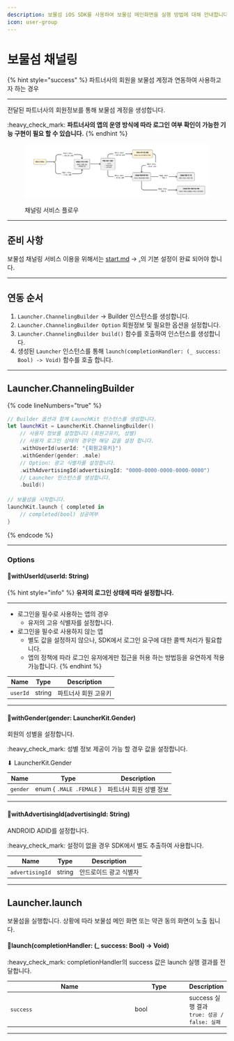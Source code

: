 ```yaml
---
description: 보물섬 iOS SDK를 사용하여 보물섬 메인화면을 실행 방법에 대해 안내합니다.
icon: user-group
---
```


# 보물섬 채널링

{% hint style="success" %}
파트너사의 회원을 보물섬 계정과 연동하여 사용하고자 하는 경우

***

전달된 파트너사의 회원정보를 통해 보물섬 계정을 생성합니다.&#x20;

:heavy\_check\_mark: **파트너사의 앱의 운영 방식에 따라 로그인 여부 확인이 가능한 기능 구현이 필요 할 수 있습니다.**
{% endhint %}

<figure><img src="../../.gitbook/assets/image (3).png" alt=""><figcaption><p>채널링 서비스 플로우</p></figcaption></figure>

***

## 준비 사항

보물섬 채널링 서비스 이용을 위해서는 [start.md](../start.md "mention") -> [.](./ "mention")의 기본 설정이 완료 되어야 합니다.

***

## 연동 순서

1. `Launcher.ChannelingBuilder` -> Builder 인스턴스를 생성합니다.
2. `Launcher.ChannelingBuilder Option` 회원정보 및 필요한 옵션을 설정합니다.
3. `Launcher.ChannelingBuilder build()` 함수를 호출하여 인스턴스를 생성합니다.
4. 생성된 `Launcher` 인스턴스를 통해 `launch(completionHandler: (_ success: Bool) -> Void)` 함수를 호출 합니다.

***

## Launcher.ChannelingBuilder

{% code lineNumbers="true" %}
```swift
// Builder 옵션과 함께 LaunchKit 인스턴스를 생성합니다.
let launchKit = LauncherKit.ChannelingBuilder()
    // 사용자 정보를 설정합니다 (회원고유키, 성별)
    // 사용자 로그인 상태의 경우만 해당 값을 설정 합니다.
    .withUserId(userId: "{회원고유키}")
    .withGender(gender: .male)
    // Option: 광고 식별자를 설정합니다.
    .withAdvertisingId(advertisingId: "0000-0000-0000-0000-0000")
    // Launcher 인스턴스를 생성합니다.
    .build()
    
// 보물섬을 시작합니다.
launchKit.launch { completed in
    // completed(bool) 성공여부
}
```
{% endcode %}

***

### Options

#### 🎈withUserId(userId: String)

{% hint style="info" %}
**유저의 로그인 상태에 따라 설정합니다.**

***

* 로그인을 필수로 사용하는 앱의 경우
  * 유저의 고유 식별자를 설정합니다.
* 로그인을 필수로 사용하지 않는 앱
  * 별도 값을 설정하지 않으나, SDK에서 로그인 요구에 대한 콜백 처리가 필요합니다.
  * 앱의 정책에 따라 로그인 유저에게만 접근을 허용 하는 방법등을 유연하게 적용 가능합니다.
{% endhint %}

| Name     | Type   | Description |
| -------- | ------ | ----------- |
| `userId` | string | 파트너사 회원 고유키 |

***

#### 🎈withGender(gender: LauncherKit.Gender)

회원의 성별을 설정합니다.

:heavy\_check\_mark: 성별 정보 제공이 가능 할 경우 값을 설정합니다.

⬇ LauncherKit.Gender

| Name     | Type                     | Description   |
| -------- | ------------------------ | ------------- |
| `gender` | enum { `.MALE .FEMALE` } | 파트너사 회원 성별 정보 |

***

#### 🎈withAdvertisingId(advertisingId: String)

&#x20;ANDROID ADID를 설정합니다.

:heavy\_check\_mark: 설정이 없을 경우 SDK에서 별도 추출하여 사용합니다.

| Name            | Type   | Description  |
| --------------- | ------ | ------------ |
| `advertisingId` | string | 안드로이드 광고 식별자 |

***

## Launcher.launch

보물섬을 실행합니다. 상황에 따라 보물섬 메인 화면 또는 약관 동의 화면이 노출 됩니다.

#### 🎈launch(completionHandler: (\_ success: Bool) -> Void)

:heavy\_check\_mark: completionHandler의 success 값은 launch 실행 결과를 전달합니다.

<table><thead><tr><th width="325">Name</th><th width="129">Type</th><th>Description</th></tr></thead><tbody><tr><td><code>success</code></td><td>bool</td><td>success 실행 결과<br><code>true: 성공 / false: 실패</code></td></tr></tbody></table>

***

